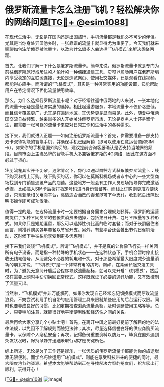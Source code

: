 # 俄罗斯流量卡怎么注册飞机？轻松解决你的网络问题[[TG💪+ @esim1088](https://t.me/s/esim1088)]

在现代生活中，无论是在国内还是出国旅行，手机流量都是我们必不可少的伴侣。尤其是当你身处异国他乡时，一张靠谱的流量卡就显得尤为重要了。今天我们就来聊聊如何注册俄罗斯流量卡，以及为什么很多人会选择“飞机模式”来解决网络问题。

首先，让我们了解一下什么是俄罗斯流量卡。简单来说，俄罗斯流量卡就是专门为前往俄罗斯旅行或居住的人设计的一种便捷通信工具。它可以帮助用户在俄罗斯境内享受稳定的互联网连接，无论是浏览网页、使用社交媒体，还是观看在线视频，都能得心应手。而所谓的“飞机模式”，其实是一种非常实用的功能设置，它能帮助用户在特定情况下优化流量使用效率。

那么，为什么选择俄罗斯流量卡呢？对于经常往返中俄两地的人来说，一张本地化的流量卡无疑是最经济实惠的选择。相比起漫游服务，本地流量卡不仅价格更低，而且信号覆盖更广，尤其是在偏远地区，其优势更是显而易见。此外，随着中俄两国交流日益频繁，越来越多的人开始关注俄罗斯市场，无论是商务人士还是留学生，都需要一张可靠的流量卡来应对日常工作和生活中的各种需求。

接下来，我们就进入正题——如何注册俄罗斯流量卡？首先，你需要准备一部支持双卡双待功能的智能手机，并确保手机已经解锁（即可以使用任意运营商的SIM卡）。如果你的手机是国外购买的，建议提前咨询客服确认是否支持当地网络频段。目前市面上主流品牌的智能手机大多兼容俄罗斯的4G网络，因此在这方面不必过于担心。

注册流程其实并不复杂。通常情况下，你可以通过两种方式获取俄罗斯流量卡：线下购买和线上订购。线下购买的话，你可以在莫斯科机场或者市中心的一些大型商场找到专门销售通讯产品的店铺。这些地方一般会有工作人员现场指导你完成激活步骤，比如插入SIM卡后拨打指定号码进行身份验证等。而线上订购则更加方便快捷，只需登录相关电商平台，挑选适合自己的套餐即可下单支付。收到货后按照说明书操作即可成功激活。

值得一提的是，在选择流量卡时一定要根据自身需求合理规划预算。俄罗斯的运营商提供了多种不同类型的套餐供消费者选择，包括按日计费、包月不限量等多种形式。如果你只是短期逗留，那么可以选择性价比高的临时套餐；而对于长期居住者而言，则推荐购买包年套餐以节省开支。另外，有些平台还会推出节假日促销活动，这时候下手往往能享受到更多优惠哦！

接下来我们谈谈“飞机模式”。所谓“飞机模式”，并不是真的让你像飞行员一样关闭所有电子设备，而是指一种特殊的手机状态——在这种状态下，手机会暂时停止接收无线电信号，从而避免不必要的耗电和干扰。对于那些希望最大限度减少流量消耗的朋友来说，“飞机模式”是一个非常有用的技巧。例如，在乘坐长途交通工具时，为了避免无意间开启后台程序导致流量超标，就可以先开启“飞机模式”，然后仅在需要上网时手动切换回正常模式。这样既保证了必要的通讯功能，又有效控制了流量支出。

当然啦，“飞机模式”并非万能解药。如果你发现自己经常忘记切换模式而导致流量浪费，不妨尝试利用手机自带的应用管理工具来限制某些应用的后台运行权限。同时也要养成良好的习惯，比如定期检查剩余流量余额，及时调整使用策略等等。总之，只要稍加注意，就能很好地平衡便利性和经济性之间的关系。

最后再给大家分享几个小贴士吧！首先，在离开中国之前最好提前了解目的地的法律法规，以免因不了解规则而触犯法律；其次，尽量选择信誉良好的供应商购买流量卡，以保障个人隐私安全；再次，记得备份重要资料以防万一，毕竟在国外遇到突发状况时，保持冷静并迅速采取行动才是关键所在。

综上所述，无论是为了工作还是娱乐，一张优质的俄罗斯流量卡都能为你的旅途增添无限便利。而学会巧妙运用“飞机模式”，则能在享受科技带来的便捷的同时，最大限度地节约资源。希望本文能够帮助到正在寻找解决方案的朋友们，祝大家出行顺利，玩得开心！

[[TG💪+ @esim1088](https://t.me/s/esim1088) ![Image](https://i.postimg.cc/4NQfJmqS/Snipaste-2025-05-13-00-14-12.png)]